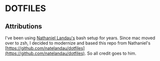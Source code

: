 # DOTFILES

## Attributions

I've been using [Nathaniel Landau's](https://github.com/natelandau) bash setup for years.  Since mac moved over to zsh, I decided to modernize and based this repo from Nathaniel's [https://github.com/natelandau/dotfiles](https://github.com/natelandau/dotfiles).  So all credit goes to him.